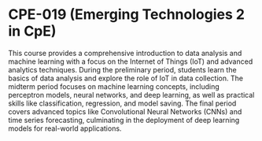 # CPE-019 (Emerging Technologies 2 in CpE)
This course provides a comprehensive introduction to data analysis and machine learning with a focus on the Internet of Things (IoT) and advanced analytics techniques. During the preliminary period, students learn the basics of data analysis and explore the role of IoT in data collection. The midterm period focuses on machine learning concepts, including perceptron models, neural networks, and deep learning, as well as practical skills like classification, regression, and model saving. The final period covers advanced topics like Convolutional Neural Networks (CNNs) and time series forecasting, culminating in the deployment of deep learning models for real-world applications.
